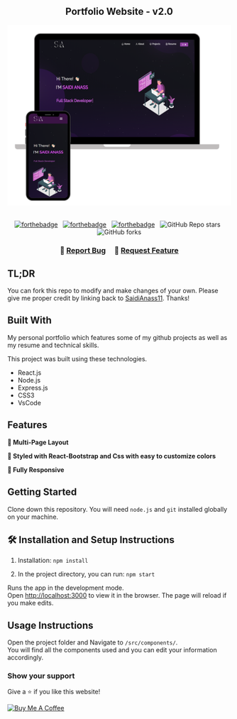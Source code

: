 <h2 align="center">
  Portfolio Website - v2.0<br/>
  <!-- <a href="https://SaidiAnass11.potfolio.app/" target="_blank">SaidiAnass11.tech</a> -->
</h2>
<div align="center">
  <img alt="Demo" src="./Images/readme-img1.png" />
</div>

<br/>

<center>

[![forthebadge](https://forthebadge.com/images/badges/built-with-love.svg)](https://forthebadge.com) &nbsp;
[![forthebadge](https://forthebadge.com/images/badges/made-with-javascript.svg)](https://forthebadge.com) &nbsp;
[![forthebadge](https://forthebadge.com/images/badges/open-source.svg)](https://forthebadge.com) &nbsp;
![GitHub Repo stars](https://img.shields.io/github/stars/SaidiAnass11/Portfolio_saidi_anass_master?color=red&logo=github&style=for-the-badge) &nbsp;
![GitHub forks](https://img.shields.io/github/forks/SaidiAnass11/Portfolio_saidi_anass_master?color=red&logo=github&style=for-the-badge)

</center>

<h3 align="center">
    🔹
    <a href="https://github.com/SaidiAnass11/Portfolio_saidi_anass_master/issues">Report Bug</a> &nbsp; &nbsp;
    🔹
    <a href="https://github.com/SaidiAnass11/Portfolio_saidi_anass_master/issues">Request Feature</a>
</h3>

## TL;DR

You can fork this repo to modify and make changes of your own. Please give me proper credit by linking back to [SaidiAnass11](https://github.com/SaidiAnass11/Portfolio_saidi_anass_master). Thanks!

## Built With

My personal portfolio which features some of my github projects as well as my resume and technical skills.<br/>

<!-- My personal portfolio <a href="https://SaidiAnass11.vercel.app/" target="_blank">SaidiAnass11.tech</a> which features some of my github projects as well as my resume and technical skills.<br/> -->

This project was built using these technologies.

- React.js
- Node.js
- Express.js
- CSS3
- VsCode

## Features

**📖 Multi-Page Layout**

**🎨 Styled with React-Bootstrap and Css with easy to customize colors**

**📱 Fully Responsive**

## Getting Started

Clone down this repository. You will need `node.js` and `git` installed globally on your machine.

## 🛠 Installation and Setup Instructions

1. Installation: `npm install`

2. In the project directory, you can run: `npm start`

Runs the app in the development mode.\
Open [http://localhost:3000](http://localhost:3000) to view it in the browser.
The page will reload if you make edits.

## Usage Instructions

Open the project folder and Navigate to `/src/components/`. <br/>
You will find all the components used and you can edit your information accordingly.

### Show your support

Give a ⭐ if you like this website!

<a href="https://www.buymeacoffee.com/saidi_anass_11" target="_blank"><img src="https://cdn.buymeacoffee.com/buttons/v2/default-violet.png" alt="Buy Me A Coffee" height= "60px" width= "217px" ></a>

